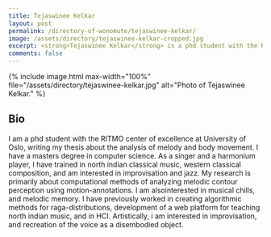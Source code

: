```yaml
---
title: Tejaswinee Kelkar
layout: post
permalink: /directory-of-wonomute/tejaswinee-kelkar/
image: /assets/directory/tejaswinee-kelkar-cropped.jpg
excerpt: <strong>Tejaswinee Kelkar</strong> is a phd student with the RITMO center of excellence at University of Oslo, writing her thesis about the analysis of melody and body movement. She have a masters degree in computer science. As a singer and a harmonium player, she has trained in north indian classical music, western classical composition, and is interested in improvisation and jazz. 
comments: false
---
```


{% include image.html max-width="100%" file="/assets/directory/tejaswinee-kelkar.jpg" alt="Photo of Tejaswinee Kelkar." %}

## Bio

I am a phd student with the RITMO center of excellence at University of Oslo, writing my thesis about the analysis of melody and body movement. I have a masters degree in computer science. As a singer and a harmonium player, I have trained in north indian classical music, western classical composition, and am interested in improvisation and jazz. My research is primarily about computational methods of analyzing melodic contour perception using motion-annotations. I am also​ interested in musical chills, and melodic memory. I have previously worked in creating algorithmic methods for raga-distributions, development of a web platform for teaching north indian music, and in HCI. Artistically, i am interested in improvisation, and recreation of the voice as a disembodied object.


